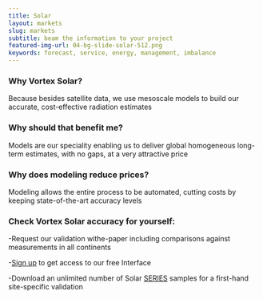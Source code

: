 ```yaml
---
title: Solar
layout: markets
slug: markets
subtitle: beam the information to your project
featured-img-url: 04-bg-slide-solar-512.png
keywords: forecast, service, energy, management, imbalance
---
```


### Why Vortex Solar?

Because besides satellite data, we use mesoscale models to build our accurate, cost-effective radiation estimates

### Why should that benefit me?

Models are our speciality enabling us to deliver global homogeneous long-term estimates, with no gaps, at a very attractive price

### Why does modeling reduce prices?

Modeling allows the entire process to be automated, cutting costs by keeping state-of-the-art accuracy levels

### Check Vortex Solar accuracy for yourself:

-Request our validation withe-paper including comparisons against measurements in all continents

-<a href="http://interface.vortex.es/signup">Sign up</a> to get access to our free Interface
<!--
with clickable long-term reports worldwide
-->

-Download an unlimited number of Solar <a href="/solutions/sSeries.html">SERIES</a> samples for a first-hand site-specific validation
